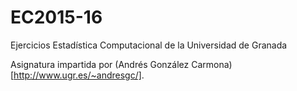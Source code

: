 # EC2015-16
Ejercicios Estadística Computacional de la Universidad de Granada

Asignatura impartida por (Andrés González Carmona)[http://www.ugr.es/~andresgc/].
